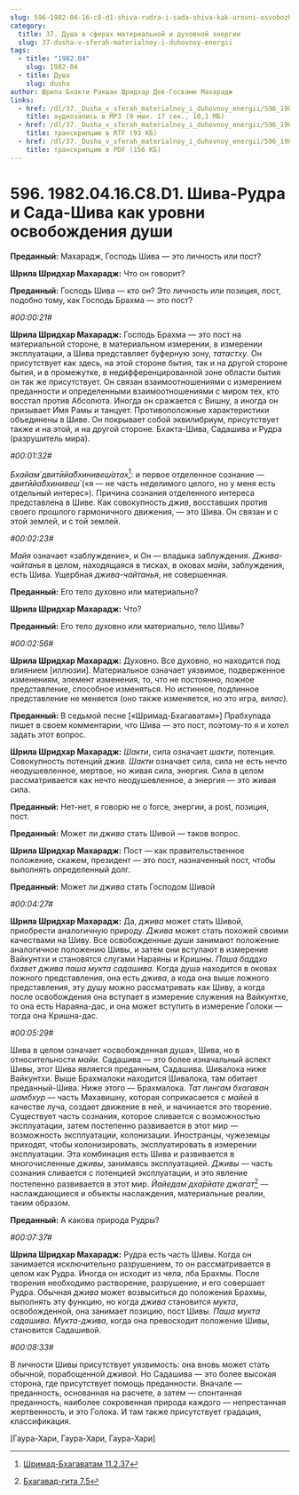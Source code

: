 ```yaml
---
slug: 596-1982-04-16-c8-d1-shiva-rudra-i-sada-shiva-kak-urovni-osvobozhdeniya-dushi
category:
  title: 37. Душа в сферах материальной и духовной энергии
  slug: 37-dusha-v-sferah-materialnoy-i-duhovnoy-energii
tags:
  - title: "1982.04"
    slug: 1982-04
  - title: Душа
    slug: dusha
author: Шрила Бхакти Ракшак Шридхар Дев-Госвами Махарадж
links:
  - href: /dl/37._Dusha_v_sferah_materialnoy_i_duhovnoy_energii/596_1982.04.16.C8.D1_SridharMj_Shiva-Rudra_i_Sada-Shiva_kak_urovni_osvobozhdenija_dushi.mp3
    title: аудиозапись в MP3 (9 мин. 17 сек., 10,1 МБ)
  - href: /dl/37._Dusha_v_sferah_materialnoy_i_duhovnoy_energii/596_1982.04.16.C8.D1_SridharMj_Shiva-Rudra_i_Sada-Shiva_kak_urovni_osvobozhdenija_dushi.rtf
    title: транскрипцию в RTF (93 КБ)
  - href: /dl/37._Dusha_v_sferah_materialnoy_i_duhovnoy_energii/596_1982.04.16.C8.D1_SridharMj_Shiva-Rudra_i_Sada-Shiva_kak_urovni_osvobozhdenija_dushi.pdf
    title: транскрипцию в PDF (156 КБ)
---
```


# 596. 1982.04.16.C8.D1. Шива-Рудра и Сада-Шива как уровни освобождения души

**Преданный:** Махарадж, Господь Шива — это личность или пост?

**Шрила Шридхар Махарадж:** Что он говорит?

**Преданный:** Господь Шива — кто он? Это личность или позиция, пост, подобно тому, как Господь Брахма — это пост?

*#00:00:21#*

**Шрила Шридхар Махарадж:** Господь Брахма — это пост на материальной стороне, в материальном измерении, в измерении эксплуатации, а Шива представляет буферную зону, *татастху*. Он присутствует как здесь, на этой стороне бытия, так и на другой стороне бытия, и в промежутке, в недифференцированной зоне области бытия он так же присутствует. Он связан взаимоотношениями с измерением преданности и определенными взаимоотношениями с миром тех, кто восстал против Абсолюта. Иногда он сражается с Вишну, а иногда он призывает Имя Рамы и танцует. Противоположные характеристики объединены в Шиве. Он покрывает собой эквилибриум, присутствует также и на этой, и на другой стороне. Бхакта-Шива, Садашива и Рудра (разрушитель мира).

*#00:01:32#*

*Бхайам́ двитӣйа̄бхинивеш́атах̣*[^_ftn1]: и первое отделенное сознание — *двитӣйа̄бхинивеш́* («я — не часть неделимого целого, но у меня есть отдельный интерес»). Причина сознания отделенного интереса представлена в Шиве. Как совокупность *джив*, восставших против своего прошлого гармоничного движения, — это Шива. Он связан и с этой землей, и с той землей.

*#00:02:23#*

*Майя* означает «заблуждение», и Он — владыка заблуждения. *Джива-чайтанья* в целом, находящаяся в тисках, в оковах *майи*, заблуждения, есть Шива. Ущербная *джива-чайтанья*, не совершенная.

**Преданный:** Его тело духовно или материально?

**Шрила Шридхар Махарадж:** Что?

**Преданный:** Его тело духовно или материально, тело Шивы?

*#00:02:56#*

**Шрила Шридхар Махарадж:** Духовно. Все духовно, но находится под влиянием [иллюзии]. Материальное означает уязвимое, подверженное изменениям, элемент изменения, то, что не постоянно, ложное представление, способное изменяться. Но истинное, подлинное представление не меняется (оно также изменяется, но это игра, *вилас*).

**Преданный:** В седьмой песне [«Шримад-Бхагаватам»] Прабхупада пишет в своем комментарии, что Шива — это пост, поэтому-то я и хотел задать этот вопрос.

**Шрила Шридхар Махарадж:** *Шакти*, сила означает *шакти*, потенция. Совокупность потенций *джив. Шакти* означает сила, сила не есть нечто неодушевленное, мертвое, но живая сила, энергия. Сила в целом рассматривается как нечто неодушевленное, а энергия — это живая сила.

**Преданный:** Нет-нет, я говорю не о force, энергии, а post, позиция, пост.

**Преданный:** Может ли *джива* стать Шивой — таков вопрос.

**Шрила Шридхар Махарадж:** Пост — как правительственное положение, скажем, президент — это пост, назначенный пост, чтобы выполнять определенный долг.

**Преданный:** Может ли *джива* стать Господом Шивой

*#00:04:27#*

**Шрила Шридхар Махарадж:** Да, *джива* может стать Шивой, приобрести аналогичную природу. *Джива* может стать похожей своими качествами на Шиву. Все освобожденные души занимают положение аналогичное положению Шивы, и затем они вступают в измерение Вайкунтхи и становятся слугами Нараяны и Кришны. *Паша баддхо бхавет джива паша мукта садашива.* Когда душа находится в оковах ложного представления, она есть *джива*, а кода она выше ложного представления, эту душу можно рассматривать как Шиву, а когда после освобождения она вступает в измерение служения на Вайкунтхе, то она есть Нараяна-дас, и она может вступить в измерение Голоки — тогда она Кришна-дас.

*#00:05:29#*

Шива в целом означает «освобожденная душа», Шива, но в относительности *майи*. Садашива — это более изначальный аспект Шивы, этот Шива является преданным, Садашива. Шивалока ниже Вайкунтхи. Выше Брахмалоки находится Шивалока, там обитает преданный-Шива. Ниже этого — Брахмалока. *Тат лингам бхагаван шамбхур* — часть Махавишну, которая соприкасается с *майей* в качестве луча, создает движение в ней, и начинается это творение. Существует часть сознания, которое сливается с возможностью эксплуатации, затем постепенно развивается в этот мир — возможность эксплуатации, колонизации. Иностранцы, чужеземцы приходят, чтобы колонизировать, эксплуатировать в измерении эксплуатации. Эта комбинация есть Шива и развивается в многочисленные *дживы*, занимаясь эксплуатацией. *Дживы* — часть сознания сливается с потенцией эксплуатации, и это явление постепенно развивается в этот мир. *Йайедам̇ дха̄рйате джагат*[^_ftn2] — наслаждающиеся и объекты наслаждения, материальные реалии, таким образом.

**Преданный:** А какова природа Рудры?

*#00:07:37#*

**Шрила Шридхар Махарадж:** Рудра есть часть Шивы. Когда он занимается исключительно разрушением, то он рассматривается в целом как Рудра. Иногда он исходит из чела, лба Брахмы. После творения необходимо растворение, разрушение, и его совершает Рудра. Обычная *джива* может возвыситься до положения Брахмы, выполнять эту функцию, но когда *джива* становится *мукта*, освобожденной, она занимает позицию, пост Шивы. *Паша мукта садашива. Мукта-джива*, когда она превосходит положение Шивы, становится Садашивой.

*#00:08:33#*

В личности Шивы присутствует уязвимость: она вновь может стать обычной, порабощенной *дживой.* Но Садашива — это более высокая сторона, где присутствует помощь преданности. Вначале — преданность, основанная на расчете, а затем — спонтанная преданность, наиболее сокровенная природа каждого — непрестанная жертвенность, и это Голока. И там также присутствует градация, классификация.

[Гаура-Хари, Гаура-Хари, Гаура-Хари]



[^_ftn1]: [Шримад-Бхагаватам 11.2.37](../notes/shrimad-bhagavatam/shrimad-bhagavatam-11-2-37.md)

[^_ftn2]: [Бхагавад-гита 7.5](../notes/bhagavad-gita/bhagavad-gita-7-5.md)
